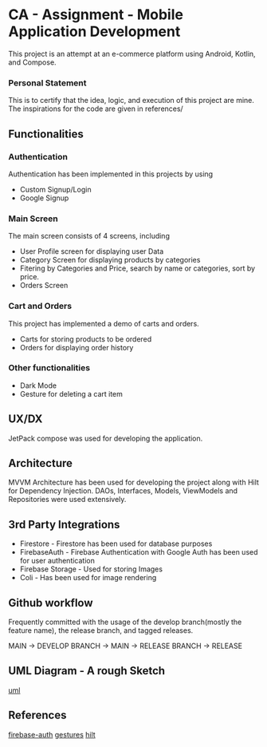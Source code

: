 # CA - Assignment - Mobile Application Development

This project is an attempt at an e-commerce platform using Android, Kotlin, and Compose.

### Personal Statement

This is to certify that the idea, logic, and execution of this project are mine. The inspirations for the code are given in references/


## Functionalities

### Authentication
Authentication has been implemented in this projects by using
- Custom Signup/Login
- Google Signup

### Main Screen
The main screen consists of 4 screens, including
- User Profile screen for displaying user Data
- Category Screen for displaying products by categories
- Fitering by Categories and Price, search by name or categories, sort by price.
- Orders Screen

### Cart and  Orders
This project has implemented a demo of carts and orders.
- Carts for storing products to be ordered
- Orders for displaying order history

### Other functionalities
- Dark Mode
- Gesture for deleting a cart item


## UX/DX

JetPack compose was used for developing the application. 

## Architecture

MVVM Architecture has been used for developing the project along with Hilt for Dependency Injection. DAOs, Interfaces, Models, ViewModels  and Repositories were used extensively.



## 3rd Party Integrations
- Firestore - Firestore has been used for database purposes
-  FirebaseAuth - Firebase Authentication with Google Auth has been used for user authentication
-  Firebase Storage - Used for storing Images
-  Coli - Has been used for image rendering

## Github workflow
Frequently committed with the usage of the develop branch(mostly the feature name), the release branch, and tagged releases.

MAIN -> DEVELOP BRANCH -> MAIN -> RELEASE BRANCH -> RELEASE


## UML  Diagram - A rough Sketch

[uml](https://github.com/Sreerag20109451/GStore-Android/blob/main/UML-Rotated.jpg)




## References

[firebase-auth](https://cloud.google.com/appengine/docs/standard/python3/building-app/authenticating-users)
[gestures](https://m3.material.io/foundations/interaction/gestures)
[hilt](https://developer.android.com/training/dependency-injection/hilt-android)








